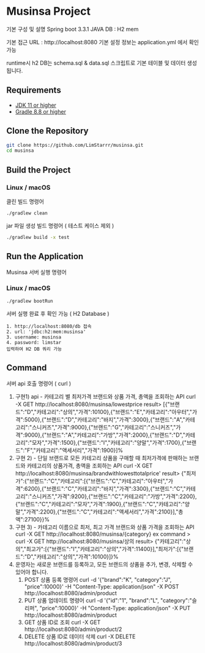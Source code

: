 # Musinsa Project
기본 구성 및 설명
Spring boot 3.3.1 JAVA
DB : H2 mem

기본 접근 URL : http://localhost:8080
기본 설정 정보는 application.yml 에서 확인 가능

runtime시 h2 DB는 schema.sql & data.sql 스크립트로 기본 테이블 및 데이터 생성 됩니다.

## Requirements
- [JDK 11 or higher](https://www.oracle.com/java/technologies/javase-jdk11-downloads.html)
- [Gradle 8.8 or higher](https://gradle.org/install/)

## Clone the Repository

```sh
git clone https://github.com/LimStarrr/musinsa.git
cd musinsa
```

## Build the Project

### Linux / macOS
클린 빌드 명령어
```sh
./gradlew clean
```

jar 파일 생성 빌드 명령어 ( 테스트 케이스 제외 )
```sh
./gradlew build -x test
```

## Run the Application
Musinsa 서버 실행 명령어
### Linux / macOS
```sh
./gradlew bootRun
```

서버 실행 완료 후 확인 가능 ( H2 Database )
```H2
1. http://localhost:8080/db 접속
2. url: 'jdbc:h2:mem:musinsa'
3. username: musinsa
4. password: limstar
입력하여 H2 DB 쿼리 가능
```

## Command
서버 api 호출 명령어 ( curl )

1. 구현1) api - 카테고리 별 최저가격 브랜드와 상품 가격, 총액을 조회하는 API
   curl -X GET http://localhost:8080/musinsa/lowestprice
   result> [{"브랜드":"D","카테고리":"상의","가격":10100},{"브랜드":"E","카테고리":"아우터","가격":5000},{"브랜드":"D","카테고리":"바지","가격":3000},{"브랜드":"A","카테고리":"스니커즈","가격":9000},{"브랜드":"G","카테고리":"스니커즈","가격":9000},{"브랜드":"A","카테고리":"가방","가격":2000},{"브랜드":"D","카테고리":"모자","가격":1500},{"브랜드":"I","카테고리":"양말","가격":1700},{"브랜드":"F","카테고리":"액세서리","가격":1900}]%
2. 구현 2) - 단일 브랜드로 모든 카테고리 상품을 구매할 때 최저가격에 판매하는 브랜드와 카테고리의 상품가격, 총액을 조회하는 API
   curl -X GET http://localhost:8080/musinsa/brandwithlowesttotalprice'
   result> {"최저가":{"브랜드":"C","카테고리":[{"브랜드":"C","카테고리":"아우터","가격":6200},{"브랜드":"C","카테고리":"바지","가격":3300},{"브랜드":"C","카테고리":"스니커즈","가격":9200},{"브랜드":"C","카테고리":"가방","가격":2200},{"브랜드":"C","카테고리":"모자","가격":1900},{"브랜드":"C","카테고리":"양말","가격":2200},{"브랜드":"C","카테고리":"액세서리","가격":2100}],"총액":27100}}%
3. 구현 3) - 카테고리 이름으로 최저, 최고 가격 브랜드와 상품 가격을 조회하는 API
   curl -X GET http://localhost:8080/musinsa/{category}
   ex command > curl -X GET http://localhost:8080/musinsa/상의
   result> {"카테고리":"상의","최고가":[{"브랜드":"I","카테고리":"상의","가격":11400}],"최저가":[{"브랜드":"D","카테고리":"상의","가격":10100}]}%
4. 운영자는 새로운 브랜드를 등록하고, 모든 브랜드의 상품을 추가, 변경, 삭제할 수 있어야 합니다.
   1. POST 상품 등록 명령어 
   curl -d '{"brand":"K", "category":"J", "price":10000}' -H "Content-Type: application/json" -X POST http://localhost:8080/admin/product
   2. PUT 상품 업데이트 명령어
   curl -d '{"id":"1", "brand":"L", "category":"슬리퍼", "price":10000}' -H "Content-Type: application/json" -X PUT http://localhost:8080/admin/product
   3. GET 상품 ID로 조회
   curl -X GET http://localhost:8080/admin/product/2
   4. DELETE 상품 ID로 데이터 삭제
   curl -X DELETE http://localhost:8080/admin/product/3
